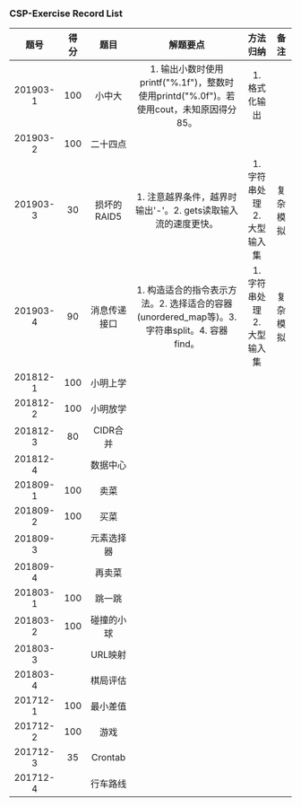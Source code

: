### CSP-Exercise Record List

|   题号   | 得分 |   题目   | 解题要点 | 方法归纳 | 备注 |
| :------: | :---: | :-------: | :----------: | :-------: | :-------: |
| 201903-1 |  100  |    小中大    | 1. 输出小数时使用printf("%.1f")，整数时使用printd("%.0f")。若使用cout，未知原因得分85。 | 1. 格式化输出 |      |
| 201903-2 | 100  |   二十四点   |  |          |      |
| 201903-3 |  30  | 损坏的RAID5  | 1. 注意越界条件，越界时输出'-'。2. gets读取输入流的速度更快。 | 1. 字符串处理 2. 大型输入集 | 复杂模拟 |
| 201903-4 | 90 | 消息传递接口 | 1. 构造适合的指令表示方法。2. 选择适合的容器(unordered_map等)。3. 字符串split。4. 容器find。 | 1. 字符串处理 2. 大型输入集 | 复杂模拟 |
| 201812-1 | 100  |   小明上学   |          |          |      |
| 201812-2 | 100  |   小明放学   |          |          |      |
| 201812-3 |  80  |   CIDR合并   |          |          |      |
| 201812-4 |      |   数据中心   |          |          |      |
| 201809-1 | 100  |     卖菜     |          |          |      |
| 201809-2 | 100  |     买菜     |          |          |      |
| 201809-3 |      |  元素选择器  |          |          |      |
| 201809-4 |      |    再卖菜    |          |          |      |
| 201803-1 | 100 |    跳一跳    |          |          |      |
| 201803-2 | 100 |  碰撞的小球  |          |          |      |
| 201803-3 |      |   URL映射    |          |          |      |
| 201803-4 |      |   棋局评估   |          |          |      |
| 201712-1 | 100  |   最小差值   |          |          |      |
| 201712-2 | 100  |     游戏     |          |          |      |
| 201712-3 |  35  |   Crontab    |          |          |      |
| 201712-4 |      |   行车路线   |          |          |      |